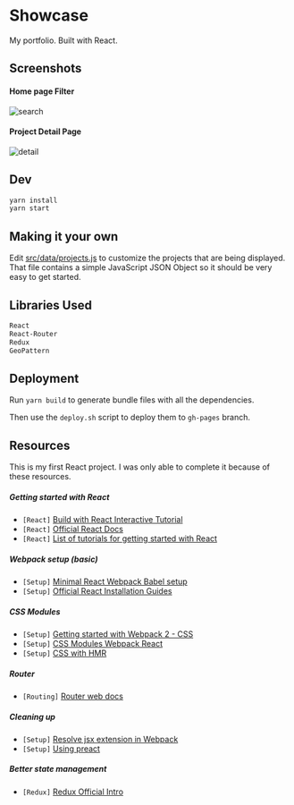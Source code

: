 # Showcase

My portfolio. Built with React.


## Screenshots

#### Home page Filter

![search](https://i.imgur.com/X3uZxym.png)

#### Project Detail Page

![detail](https://i.imgur.com/4X6CPGC.png)


## Dev

```sh
yarn install
yarn start
```

## Making it your own

Edit [src/data/projects.js](src/data/projects.js) to customize the projects that are being displayed. 
That file contains a simple JavaScript JSON Object so it should be very easy to get started.


## Libraries Used

```sh
React
React-Router
Redux
GeoPattern
```

## Deployment

Run `yarn build` to generate bundle files with all the dependencies.
 
Then use the `deploy.sh` script to deploy them to `gh-pages` branch.


## Resources

This is my first React project. I was only able to complete it because of these resources.

##### Getting started with React

* `[React]` [Build with React Interactive Tutorial](http://buildwithreact.com/tutorial)
* `[React]` [Official React Docs](https://facebook.github.io/react/docs/hello-world.html)
* `[React]` [List of tutorials for getting started with React](http://andrewhfarmer.com/getting-started-tutorials/)

##### Webpack setup (basic)

* `[Setup]` [Minimal React Webpack Babel setup](https://www.robinwieruch.de/minimal-react-webpack-babel-setup/)
* `[Setup]` [Official React Installation Guides](https://facebook.github.io/react/docs/installation.html)

##### CSS Modules

* `[Setup]` [Getting started with Webpack 2 - CSS](https://blog.madewithenvy.com/getting-started-with-webpack-2-ed2b86c68783)
* `[Setup]` [CSS Modules Webpack React](https://javascriptplayground.com/blog/2016/07/css-modules-webpack-react/)
* `[Setup]` [CSS with HMR](https://github.com/webpack-contrib/extract-text-webpack-plugin/issues/30)

##### Router

* `[Routing]` [Router web docs](https://reacttraining.com/react-router/web/guides/quick-start)

##### Cleaning up

* `[Setup]` [Resolve jsx extension in Webpack](https://stackoverflow.com/questions/34678314/)
* `[Setup]` [Using preact](https://preactjs.com/guide/switching-to-preact)

##### Better state management

* `[Redux]` [Redux Official Intro](http://redux.js.org/)
